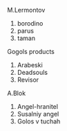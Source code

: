 M.Lermontov
1. borodino 
2. parus 
3. taman

Gogols products

1. Arabeski
2. Deadsouls
3. Revisor

A.Blok
1. Angel-hranitel
2. Susalniy angel
3. Golos v tuchah
